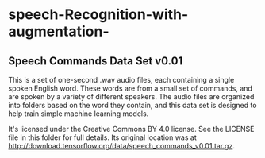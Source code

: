 # speech-Recognition-with-augmentation-

## Speech Commands Data Set v0.01
This is a set of one-second .wav audio files, each containing a single spoken English word. These words are from a small set of commands, and are spoken by a variety of different speakers. The audio files are organized into folders based on the word they contain, and this data set is designed to help train simple machine learning models.

It's licensed under the Creative Commons BY 4.0 license. See the LICENSE file in this folder for full details. Its original location was at http://download.tensorflow.org/data/speech_commands_v0.01.tar.gz.
